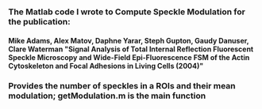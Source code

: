 ### The Matlab code I wrote to **Compute Speckle Modulation** for the publication:

#### Mike Adams, Alex Matov, Daphne Yarar, Steph Gupton, Gaudy Danuser, Clare Waterman "Signal Analysis of Total Internal Reflection Fluorescent Speckle Microscopy and Wide-Field Epi-Fluorescence FSM of the Actin Cytoskeleton and Focal Adhesions in Living Cells (2004)"

### Provides the number of speckles in a ROIs and their mean modulation; getModulation.m is the main function 

